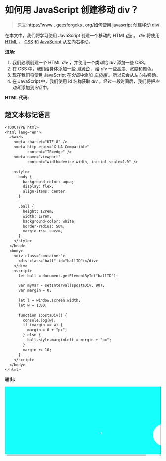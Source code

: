 # 如何用 JavaScript 创建移动 div？

> 原文:[https://www . geesforgeks . org/如何使用 javascript 创建移动 div/](https://www.geeksforgeeks.org/how-to-create-a-moving-div-using-javascript/)

在本文中，我们将学习使用 JavaScript 创建一个移动的 HTML [*div*](https://www.geeksforgeeks.org/div-tag-html/) 。 *div* 将使用 [HTML](https://www.geeksforgeeks.org/html-tutorials/) 、 [CSS](https://www.geeksforgeeks.org/css-tutorials/) 和 [JavaScript](https://www.geeksforgeeks.org/javascript-tutorial/) 从左向右移动。

**进场:**

1.  我们必须创建一个 HTML *div* ，并使用一个类*球*给 *div* 添加一些 CSS。
2.  在 CSS 中，我们给身体添加一些 [*背景色*](https://www.geeksforgeeks.org/css-background-color-property/) ，给 *div* 一些高度、宽度和颜色。
3.  现在我们将使用 JavaScript 在*分区*中添加 [*左边距*](https://www.geeksforgeeks.org/css-margin-left-property/) 。所以它会从左向右移动。
4.  在 JavaScript 中，我们使用 id 名称获取 *div* 。经过一段时间后，我们将把*左边距*添加到*分区*中。

**HTML 代码:**

## 超文本标记语言

```
<!DOCTYPE html>
<html lang="en">
  <head>
    <meta charset="UTF-8" />
    <meta http-equiv="X-UA-Compatible" 
          content="IE=edge" />
    <meta name="viewport" 
          content="width=device-width, initial-scale=1.0" />

    <style>
      body {
        background-color: aqua;
        display: flex;
        align-items: center;
      }

      .ball {
        height: 12rem;
        width: 12rem;
        background-color: white;
        border-radius: 50%;
        margin-top: 20rem;
      }
    </style>
  </head>
  <body>
    <div class="container">
      <div class="ball" id="ballID"></div>
    </div>
    <script>
      let ball = document.getElementById("ballID");

      var myVar = setInterval(spostaDiv, 90);
      var margin = 0;

      let l = window.screen.width;
      let w = 1300;

      function spostaDiv() {
        console.log(w);
        if (margin == w) {
          margin = 0 + "px";
        } else {
          ball.style.marginLeft = margin + "px";
        }
        margin += 10;
      }
    </script>
  </body>
</html>
```

**输出:**

![](img/d2e56c4287c31e591dede1490c1b351b.png)